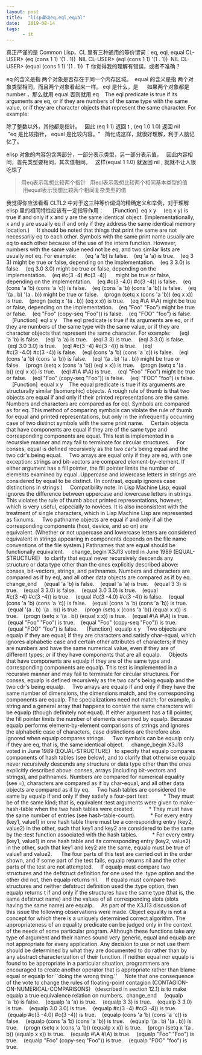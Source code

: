 ```yaml
---
layout: post
title:  "lisp谓词eq,eql,equal"
date:   2019-08-14
tags:
      - it
---
```



真正严谨的是 Common Lisp，CL 里有三种通用的等价谓词：eq, eql, equal
CL-USER> (eq (cons 1 1) \'(1 . 1)) 
NIL
CL-USER> (eql (cons 1 1) \'(1 . 1)) 
NIL
CL-USER> (equal (cons 1 1) \'(1 . 1)) 
T
你觉得我的理解有错误，或者不准确？ 

eq 的含义是指 两个对象是否存在于同一个内存区域。 
equal 的含义是指 两个对象类型相同，而且两个对象看起来一样。
eql 是什么，是 
    如果两个对象都是 number ，那么就用 equal 否则就用 eq   
The eql predicate is true if its arguments are eq, or if they are
numbers of the same type with the same value, or if they are character
objects that represent the same character. For example:   

除了整数以外，其他都是指针。 
 因此 (eq 1 1) 返回 t , (eq 1.0 1.0) 返回 nil  
  
 \"eq 是比较指针， equal 是比较内容。\" 
 简化成这样，就很好理解，利于人脑记忆了。 

elisp 对象的内容包含两部分，一部分表示类型，另一部分表示值， 
 因此内容相同，首先类型要相同，其次值相同。 
 这样(equal 1 1.0) 就返回 nil , 就就不让人很吃惊了 



> 用eq表示我想比较两个指针 
>  用eql表示我想比较两个相同基本类型的值 
>  用equal表示我想比较两个相同复杂类型的值 
>
> 

我觉得你应该看看 CLTL2 中对于这三种等价谓词的精确定义和举例，对于理解
elisp 里的相同特性应该有一定指导作用： 
  
 \[Function\] 
eq x y
  
 (eq x y) is true if and only if x and y are the same identical
object. (Implementationally, x and y are usually eq if and only if they
address the same identical memory location.) 
  
It should be noted that things that print the same are not necessarily
eq to each other. Symbols with the same print name usually are eq to
each other because of the use of the intern function. However, numbers
with the same value need not be eq, and two similar lists are usually
not eq. For example: 
  
 (eq \'a \'b) is false.  
 (eq \'a \'a) is true.  
 (eq 3 3) might be true or false, depending on the implementation.  
 (eq 3 3.0) is false.  
 (eq 3.0 3.0) might be true or false, depending on the
implementation.  
 (eq #c(3 -4) #c(3 -4))  
   might be true or false, depending on the implementation.  
 (eq #c(3 -4.0) #c(3 -4)) is false.  
 (eq (cons \'a \'b) (cons \'a \'c)) is false.  
 (eq (cons \'a \'b) (cons \'a \'b)) is false.  
 (eq \'(a . b) \'(a . b)) might be true or false.  
 (progn (setq x (cons \'a \'b)) (eq x x)) is true.  
 (progn (setq x \'(a . b)) (eq x x)) is true.  
 (eq #\\A #\\A) might be true or false, depending on the
implementation.  
 (eq \"Foo\" \"Foo\") might be true or false.  
 (eq \"Foo\" (copy-seq \"Foo\")) is false.  
 (eq \"FOO\" \"foo\") is false. 
  
 \[Function\] 
eql x y
  
The eql predicate is true if its arguments are eq, or if they are
numbers of the same type with the same value, or if they are character
objects that represent the same character. For example: 
  
 (eql \'a \'b) is false.  
 (eql \'a \'a) is true.  
 (eql 3 3) is true.  
 (eql 3 3.0) is false.  
 (eql 3.0 3.0) is true.  
 (eql #c(3 -4) #c(3 -4)) is true.  
 (eql #c(3 -4.0) #c(3 -4)) is false.  
 (eql (cons \'a \'b) (cons \'a \'c)) is false.  
 (eql (cons \'a \'b) (cons \'a \'b)) is false.  
 (eql \'(a . b) \'(a . b)) might be true or false.  
 (progn (setq x (cons \'a \'b)) (eql x x)) is true.  
 (progn (setq x \'(a . b)) (eql x x)) is true.  
 (eql #\\A #\\A) is true.  
 (eql \"Foo\" \"Foo\") might be true or false.  
 (eql \"Foo\" (copy-seq \"Foo\")) is false.  
 (eql \"FOO\" \"foo\") is false. 
  
 \[Function\] 
equal x y
  
The equal predicate is true if its arguments are structurally similar
(isomorphic) objects. A rough rule of thumb is that two objects are
equal if and only if their printed representations are the same. 
  
Numbers and characters are compared as for eql. Symbols are compared as
for eq. This method of comparing symbols can violate the rule of thumb
for equal and printed representations, but only in the infrequently
occurring case of two distinct symbols with the same print name. 
  
Certain objects that have components are equal if they are of the same
type and corresponding components are equal. This test is implemented in
a recursive manner and may fail to terminate for circular structures. 
  
For conses, equal is defined recursively as the two car\'s being equal
and the two cdr\'s being equal. 
  
Two arrays are equal only if they are eq, with one exception: strings
and bit-vectors are compared element-by-element. If either argument has
a fill pointer, the fill pointer limits the number of elements examined
by equal. Uppercase and lowercase letters in strings are considered by
equal to be distinct. (In contrast, equalp ignores case distinctions in
strings.) 
  
Compatibility note: In Lisp Machine Lisp, equal ignores the difference
between uppercase and lowercase letters in strings. This violates the
rule of thumb about printed representations, however, which is very
useful, especially to novices. It is also inconsistent with the
treatment of single characters, which in Lisp Machine Lisp are
represented as fixnums. 
  
Two pathname objects are equal if and only if all the corresponding
components (host, device, and so on) are equivalent. (Whether or not
uppercase and lowercase letters are considered equivalent in strings
appearing in components depends on the file name conventions of the file
system.) Pathnames that are equal should be functionally equivalent. 
  
change_begin
X3J13 voted in June 1989 (EQUAL-STRUCTURE)   to clarify that equal never
recursively descends any structure or data type other than the ones
explicitly described above: conses, bit-vectors, strings, and pathnames.
Numbers and characters are compared as if by eql, and all other data
objects are compared as if by eq. 
change_end
  
 (equal \'a \'b) is false.  
 (equal \'a \'a) is true.  
 (equal 3 3) is true.  
 (equal 3 3.0) is false.  
 (equal 3.0 3.0) is true.  
 (equal #c(3 -4) #c(3 -4)) is true.  
 (equal #c(3 -4.0) #c(3 -4)) is false.  
 (equal (cons \'a \'b) (cons \'a \'c)) is false.  
 (equal (cons \'a \'b) (cons \'a \'b)) is true.  
 (equal \'(a . b) \'(a . b)) is true.  
 (progn (setq x (cons \'a \'b)) (equal x x)) is true.  
 (progn (setq x \'(a . b)) (equal x x)) is true.  
 (equal #\\A #\\A) is true.  
 (equal \"Foo\" \"Foo\") is true.  
 (equal \"Foo\" (copy-seq \"Foo\")) is true.  
 (equal \"FOO\" \"foo\") is false. 
  
 \[Function\] 
equalp x y
  
Two objects are equalp if they are equal; if they are characters and
satisfy char-equal, which ignores alphabetic case and certain other
attributes of characters; if they are numbers and have the same
numerical value, even if they are of different types; or if they have
components that are all equalp. 
  
Objects that have components are equalp if they are of the same type and
corresponding components are equalp. This test is implemented in a
recursive manner and may fail to terminate for circular structures. For
conses, equalp is defined recursively as the two car\'s being equalp and
the two cdr\'s being equalp. 
  
Two arrays are equalp if and only if they have the same number of
dimensions, the dimensions match, and the corresponding components are
equalp. The specializations need not match; for example, a string and a
general array that happens to contain the same characters will be equalp
(though definitely not equal). If either argument has a fill pointer,
the fill pointer limits the number of elements examined by equalp.
Because equalp performs element-by-element comparisons of strings and
ignores the alphabetic case of characters, case distinctions are
therefore also ignored when equalp compares strings. 
  
Two symbols can be equalp only if they are eq, that is, the same
identical object. 
  
change_begin
X3J13 voted in June 1989 (EQUAL-STRUCTURE)   to specify that equalp
compares components of hash tables (see below), and to clarify that
otherwise equalp never recursively descends any structure or data type
other than the ones explicitly described above: conses, arrays
(including bit-vectors and strings), and pathnames. Numbers are compared
for numerical equality (see =), characters are compared as if by
char-equal, and all other data objects are compared as if by eq. 
  
Two hash tables are considered the same by equalp if and only if they
satisfy a four-part test: 
  
     \* They must be of the same kind; that is, equivalent :test
arguments were given to make-hash-table when the two hash tables were
created. 
  
     \* They must have the same number of entries (see
hash-table-count). 
  
     \* For every entry (key1, value1) in one hash table there must be a
corresponding entry (key2, value2) in the other, such that key1 and key2
are considered to be the same by the :test function associated with the
hash tables. 
  
     \* For every entry (key1, value1) in one hash table and its
corresponding entry (key2, value2) in the other, such that key1 and key2
are the same, equalp must be true of value1 and value2.  
  
The four parts of this test are carried out in the order shown, and if
some part of the test fails, equalp returns nil and the other parts of
the test are not attempted. 
  
If equalp must compare two structures and the defstruct definition for
one used the :type option and the other did not, then equalp returns
nil. 
  
If equalp must compare two structures and neither defstruct definition
used the :type option, then equalp returns t if and only if the
structures have the same type (that is, the same defstruct name) and the
values of all corresponding slots (slots having the same name) are
equalp. 
  
As part of the X3J13 discussion of this issue the following observations
were made. Object equality is not a concept for which there is a
uniquely determined correct algorithm. The appropriateness of an
equality predicate can be judged only in the context of the needs of
some particular program. Although these functions take any type of
argument and their names sound very generic, equal and equalp are not
appropriate for every application. Any decision to use or not use them
should be determined by what they are documented to do rather than by
any abstract characterization of their function. If neither equal nor
equalp is found to be appropriate in a particular situation, programmers
are encouraged to create another operator that is appropriate rather
than blame equal or equalp for \`\`doing the wrong thing.\'\' 
  
Note that one consequence of the vote to change the rules of
floating-point contagion
(CONTAGION-ON-NUMERICAL-COMPARISONS)   (described in section 12.1) is to
make equalp a true equivalence relation on numbers. 
change_end
  
 (equalp \'a \'b) is false.  
 (equalp \'a \'a) is true.  
 (equalp 3 3) is true.  
 (equalp 3 3.0) is true.  
 (equalp 3.0 3.0) is true.  
 (equalp #c(3 -4) #c(3 -4)) is true.  
 (equalp #c(3 -4.0) #c(3 -4)) is true.  
 (equalp (cons \'a \'b) (cons \'a \'c)) is false.  
 (equalp (cons \'a \'b) (cons \'a \'b)) is true.  
 (equalp \'(a . b) \'(a . b)) is true.  
 (progn (setq x (cons \'a \'b)) (equalp x x)) is true.  
 (progn (setq x \'(a . b)) (equalp x x)) is true.  
 (equalp #\\A #\\A) is true.  
 (equalp \"Foo\" \"Foo\") is true.  
 (equalp \"Foo\" (copy-seq \"Foo\")) is true.  
 (equalp \"FOO\" \"foo\") is true. 
  


